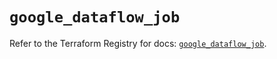 # `google_dataflow_job`

Refer to the Terraform Registry for docs: [`google_dataflow_job`](https://registry.terraform.io/providers/hashicorp/google/6.23.0/docs/resources/dataflow_job).
